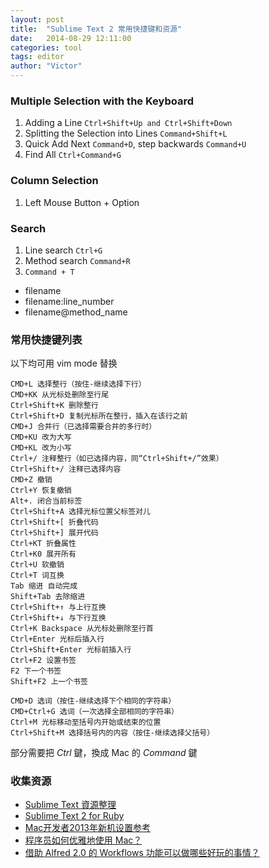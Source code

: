 ```yaml
---
layout: post
title:  "Sublime Text 2 常用快捷键和资源"
date:   2014-08-29 12:11:00
categories: tool
tags: editor
author: "Victor"
---
```


### Multiple Selection with the Keyboard

1. Adding a Line ```Ctrl+Shift+Up and Ctrl+Shift+Down```
2. Splitting the Selection into Lines ```Command+Shift+L```
3. Quick Add Next ```Command+D```, step backwards ```Command+U```
4. Find All ```Ctrl+Command+G```

### Column Selection

1. Left Mouse Button + Option

### Search

1. Line search ```Ctrl+G```
2. Method search ```Command+R```
3. ```Command + T```
  * filename
  * filename:line_number
  * filename@method_name

### 常用快捷键列表

以下均可用 vim mode 替换

```
CMD+L 选择整行（按住-继续选择下行）
CMD+KK 从光标处删除至行尾
Ctrl+Shift+K 删除整行
Ctrl+Shift+D 复制光标所在整行，插入在该行之前
CMD+J 合并行（已选择需要合并的多行时）
CMD+KU 改为大写
CMD+KL 改为小写
Ctrl+/ 注释整行（如已选择内容，同“Ctrl+Shift+/”效果）
Ctrl+Shift+/ 注释已选择内容
CMD+Z 撤销
Ctrl+Y 恢复撤销
Alt+. 闭合当前标签
Ctrl+Shift+A 选择光标位置父标签对儿
Ctrl+Shift+[ 折叠代码
Ctrl+Shift+] 展开代码
Ctrl+KT 折叠属性
Ctrl+K0 展开所有
Ctrl+U 软撤销
Ctrl+T 词互换
Tab 缩进 自动完成
Shift+Tab 去除缩进
Ctrl+Shift+↑ 与上行互换
Ctrl+Shift+↓ 与下行互换
Ctrl+K Backspace 从光标处删除至行首
Ctrl+Enter 光标后插入行
Ctrl+Shift+Enter 光标前插入行
Ctrl+F2 设置书签
F2 下一个书签
Shift+F2 上一个书签
```

```
CMD+D 选词（按住-继续选择下个相同的字符串）
CMD+Ctrl+G 选词（一次选择全部相同的字符串）
Ctrl+M 光标移动至括号内开始或结束的位置
Ctrl+Shift+M 选择括号内的内容（按住-继续选择父括号）
```

部分需要把 *Ctrl* 鍵，換成 Mac 的 *Command* 鍵

### 收集资源

* [Sublime Text 資源整理](http://ihower.tw/blog/archives/7375)
* [Sublime Text 2 for Ruby](http://blog.codeclimate.com/blog/2012/06/21/sublime-text-2-for-ruby/)
* [Mac开发者2013年新机设置参考](http://www.yangzhiping.com/tech/mac-dev.html)
* [程序员如何优雅地使用 Mac？](http://www.zhihu.com/question/20873070/answer/20139836)
* [借助 Alfred 2.0 的 Workflows 功能可以做哪些好玩的事情？](http://www.zhihu.com/question/20656680)
